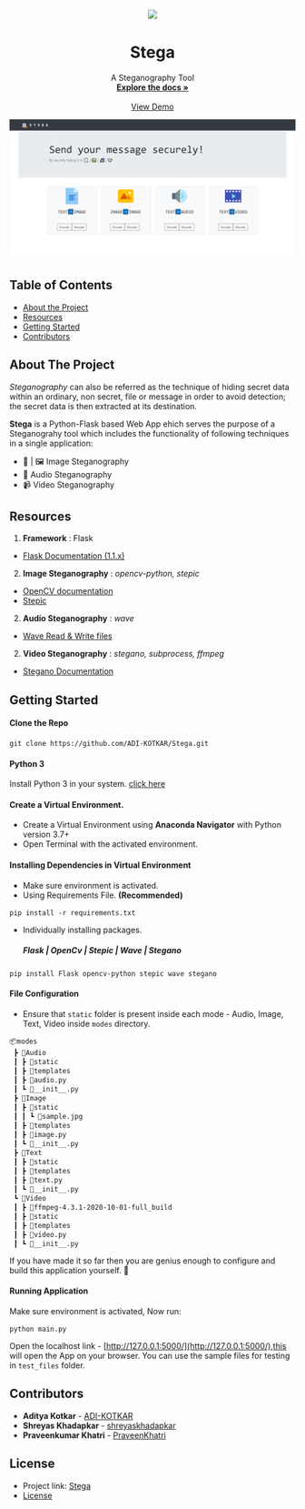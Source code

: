 
<!-- PROJECT LOGO -->
<br />
<p align="center">
  
  <img src="https://img.icons8.com/color/80/000000/data-encryption.png"/>
  
  <h1 align="center">Stega</h1>

  <p align="center">
    A Steganography Tool
    <br />
    <a href="https://github.com/othneildrew/Best-README-Template"><strong>Explore the docs »</strong></a>
    <br />
    <br />
    <a href="https://drive.google.com/file/d/1hOWJVv_HxIVPX7SOtW9EZjpMvlLsj5ix/view?usp=sharing">View Demo</a>
  </p>



<p align="center">
  <img src="https://github.com/ADI-KOTKAR/Stega/blob/master/images/home.PNG">
</p>

<!-- TABLE OF CONTENTS -->


## Table of Contents

* [About the Project](#about-the-project)
* [Resources](#resources)
* [Getting Started](#getting-started)
* [Contributors](#contributors)


<!-- ABOUT THE PROJECT -->
## About The Project

*Steganography* can also be referred as the technique of hiding secret data within an ordinary, non secret, file or message in order to avoid detection; the secret data is then extracted at its destination. 

**Stega** is a Python-Flask based Web App ehich serves the purpose of a Steganograhy tool which includes the functionality of following techniques in a single application:
- 📃 | 🖼️ Image Steganography
- 🎵 Audio Steganography 
- 📹 Video Steganography

## Resources
1. **Framework** : Flask
- [Flask Documentation (1.1.x)](https://flask.palletsprojects.com/en/1.1.x/)
2. **Image Steganography** : *opencv-python, stepic*
- [OpenCV documentation](https://docs.opencv.org/master/)
- [Stepic](https://pypi.org/project/stepic/)
2. **Audio Steganography** : *wave*
- [Wave Read & Write files](https://docs.python.org/3/library/wave.html)
2. **Video Steganography** : *stegano, subprocess, ffmpeg*
- [Stegano Documentation](https://stegano.readthedocs.io/)


<!-- GETTING STARTED -->
## Getting Started
#### Clone the Repo
```
git clone https://github.com/ADI-KOTKAR/Stega.git
````

####  Python 3 
Install Python 3 in your system. [click here](https://www.python.org/downloads/)

#### Create a Virtual Environment.
- Create a Virtual Environment using **Anaconda Navigator** with Python version 3.7+ 
- Open Terminal with the activated environment.

#### Installing Dependencies in Virtual Environment
- Make sure environment is activated. 
- Using Requirements File. **(Recommended)**
```
pip install -r requirements.txt
```
- Individually installing packages.
	##### ***Flask | OpenCv | Stepic | Wave | Stegano***
```
pip install Flask opencv-python stepic wave stegano
```
#### File Configuration
- Ensure that `static` folder is present inside each mode - Audio, Image, Text, Video inside `modes` directory. 
```
📦modes
 ┣ 📂Audio
 ┃ ┣ 📂static
 ┃ ┣ 📂templates
 ┃ ┣ 📜audio.py
 ┃ ┗ 📜__init__.py
 ┣ 📂Image
 ┃ ┣ 📂static
 ┃ ┃ ┗ 📜sample.jpg
 ┃ ┣ 📂templates
 ┃ ┣ 📜image.py
 ┃ ┗ 📜__init__.py
 ┣ 📂Text
 ┃ ┣ 📂static
 ┃ ┣ 📂templates
 ┃ ┣ 📜text.py
 ┃ ┗ 📜__init__.py
 ┗ 📂Video
 ┃ ┣ 📂ffmpeg-4.3.1-2020-10-01-full_build
 ┃ ┣ 📂static
 ┃ ┣ 📂templates
 ┃ ┣ 📜video.py
 ┃ ┗ 📜__init__.py
```

If you have made it so far then you are genius enough to configure and build this application yourself. :clap: 

#### Running Application
Make sure environment is activated, Now run:
```
python main.py
```
Open the localhost link - [http://127.0.0.1:5000/](http://127.0.0.1:5000/),this will open the App on your browser.
You can use the sample files for testing in `test_files` folder.

## Contributors

- **Aditya Kotkar** - [ADI-KOTKAR](https://github.com/ADI-KOTKAR)
- **Shreyas Khadapkar** - [shreyaskhadapkar](https://github.com/shreyaskhadapkar)
- **Praveenkumar Khatri** - [PraveenKhatri](https://github.com/PraveenKhatri)

## License

- Project link: [Stega](https://github.com/ADI-KOTKAR/Stega)
- [License](https://github.com/ADI-KOTKAR/Stega/blob/master/LICENSE)


